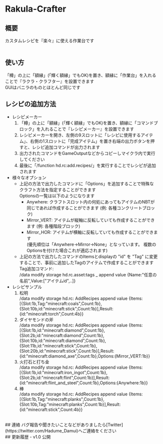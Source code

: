 # Rakula-Crafter
## 概要
カスタムレシピを『楽々』に使える作業台です  
<br>
## 使い方
「樽」の上に「額縁」(「輝く額縁」でもOK)を置き、額縁に「作業台」を入れることで『ラクラ・クラフター』を設置できます  
GUIはバニラのものとほとんど同じです  
## レシピの追加方法
- レシピメーカー  
  1. 「樽」の上に「額縁」(「輝く額縁」でもOK)を置き、額縁に「コマンドブロック」を入れることで『レシピメーカー』を設置できます  
  2. レシピメーカーを開き、左側の9スロットに「レシピに使用するアイテム」、右側の1スロットに「完成アイテム」を置き右端の出力ボタンを押すと、レシピ追加コマンドが出力されます  
  3. 出力されたコマンドをGameOutputなどからコピーしマイクラ内で実行してください  
  4. 最後に「/function hd.rc:add.recipes/」を実行することでレシピが追加されます  
- 様々なオプション  
  - 上記の方法で出力したコマンドに「Options」を追加することで特殊なクラフト方法を指定することができます  
	Optionsの一覧は以下のようになります  
    - Anywhere: クラフトスロット内の何処にあってもアイテムのNBTが同じであれば作成することができます (例: 各種コンクリートブロック)  
    - Mirror_VERT: アイテムが縦軸に反転していても作成することができます (例: 各種階段ブロック)  
    - Mirror_HOR: アイテムが横軸に反転していても作成することができます  
  (優先順位は「Anywhere→Mirror→None」となっています。 複数のOptionsを付けた場合これが適応されます)  
  - 上記の方法で出力したコマンドのItemsとdisplayの "id" を "Tag" に変更することで、事前に追加したTagのアイテムで作成することができます  
    Tag追加コマンド:  
    /data modify storage hd.rc.asset:tags _ append value {Name:"任意の名前",Value:["アイテムid",..]}  
- レシピサンプル  
  1. 松明  
  /data modify storage hd.rc: AddRecipes append value {Items:[{Slot:1b,Tag:"minecraft:coals",Count:1b},{Slot:10b,id:"minecraft:stick",Count:1b}],Result:{id:"minecraft:torch",Count:4b}}  
	2. ダイヤモンドの斧  
  /data modify storage hd.rc: AddRecipes append value {Items:[{Slot:1b,id:"minecraft:diamond",Count:1b},{Slot:2b,id:"minecraft:diamond",Count:1b},{Slot:10b,id:"minecraft:diamond",Count:1b},{Slot:11b,id:"minecraft:stick",Count:1b},{Slot:20b,id:"minecraft:stick",Count:1b}],Result:{id:"minecraft:diamond_axe",Count:1b},Options:{Mirror_VERT:1b}}  
  3. 火打石と打ち金  
  /data modify storage hd.rc: AddRecipes append value {Items:[{Slot:1b,id:"minecraft:iron_ingot",Count:1b},{Slot:2b,id:"minecraft:flint",Count:1b}],Result:{id:"minecraft:flint_and_steel",Count:1b},Options:{Anywhere:1b}}  
  4. 棒  
  /data modify storage hd.rc: AddRecipes append value {Items:[{Slot:1b,Tag:"minecraft:planks",Count:1b},{Slot:10b,Tag:"minecraft:planks",Count:1b}],Result:{id:"minecraft:stick",Count:4b}}  
<br>
## 連絡  
バグ報告や聞きたいことなどがありましたら[Twitter](https://twitter.com/Hadume_Damui)へご連絡をください  
<br>
## 更新履歴  
- v1.0 公開  
